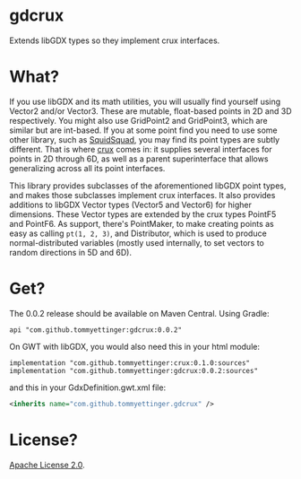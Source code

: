 # gdcrux
Extends libGDX types so they implement crux interfaces.

# What?

If you use libGDX and its math utilities, you will usually find yourself using Vector2 and/or Vector3. These are
mutable, float-based points in 2D and 3D respectively. You might also use GridPoint2 and GridPoint3, which are similar
but are int-based. If you at some point find you need to use some other library, such as
[SquidSquad](https://github.com/yellowstonegames/SquidSquad), you may find its point types are subtly different. That is
where [crux](https://github.com/tommyettinger/crux) comes in: it supplies several interfaces for points in 2D through
6D, as well as a parent superinterface that allows generalizing across all its point interfaces.

This library provides subclasses of the aforementioned libGDX point types, and makes those subclasses implement crux
interfaces. It also provides additions to libGDX Vector types (Vector5 and Vector6) for higher dimensions. These Vector
types are extended by the crux types PointF5 and PointF6. As support, there's PointMaker, to make creating points as
easy as calling `pt(1, 2, 3)`, and Distributor, which is used to produce normal-distributed variables (mostly used
internally, to set vectors to random directions in 5D and 6D).

# Get?

The 0.0.2 release should be available on Maven Central. Using Gradle:

```
api "com.github.tommyettinger:gdcrux:0.0.2"
```

On GWT with libGDX, you would also need this in your html module:
```
implementation "com.github.tommyettinger:crux:0.1.0:sources"
implementation "com.github.tommyettinger:gdcrux:0.0.2:sources"
```
and this in your GdxDefinition.gwt.xml file:
```xml
<inherits name="com.github.tommyettinger.gdcrux" />
```

# License?
[Apache License 2.0](LICENSE).